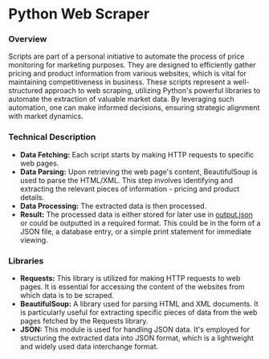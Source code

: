 # Python Web Scraper
### Overview
Scripts are part of a personal initiative to automate the process of price monitoring for marketing purposes. They are designed to efficiently gather pricing and product information from various websites, which is vital for maintaining competitiveness in business. These scripts represent a well-structured approach to web scraping, utilizing Python's powerful libraries to automate the extraction of valuable market data. By leveraging such automation, one can make informed decisions, ensuring strategic alignment with market dynamics.

### Technical Description
- <b>Data Fetching:</b> Each script starts by making HTTP requests to specific web pages.
- <b>Data Parsing:</b> Upon retrieving the web page's content, BeautifulSoup is used to parse the HTML/XML. This step involves identifying and extracting the relevant pieces of information - pricing and product details.
- <b>Data Processing:</b> The extracted data is then processed.
- <b>Result:</b> The processed data is either stored for later use in [output.json](/WebScraper/output.json "Example of output file") or could be outputted in a required format. This could be in the form of a JSON file, a database entry, or a simple print statement for immediate viewing.

### Libraries
- <b>Requests:</b> This library is utilized for making HTTP requests to web pages. It is essential for accessing the content of the websites from which data is to be scraped.
- <b>BeautifulSoup:</b> A library used for parsing HTML and XML documents. It is particularly useful for extracting specific pieces of data from the web pages fetched by the Requests library.
- <b>JSON:</b> This module is used for handling JSON data. It's employed for structuring the extracted data into JSON format, which is a lightweight and widely used data interchange format.
